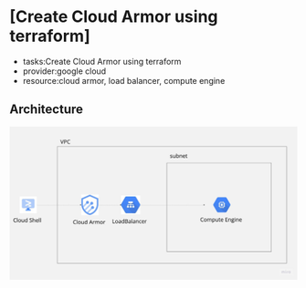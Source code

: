 # [Create Cloud Armor using terraform]
 - tasks:Create Cloud Armor using terraform
 - provider:google cloud
 - resource:cloud armor, load balancer, compute engine

## Architecture
![image](img/cloud-armor.jpg)